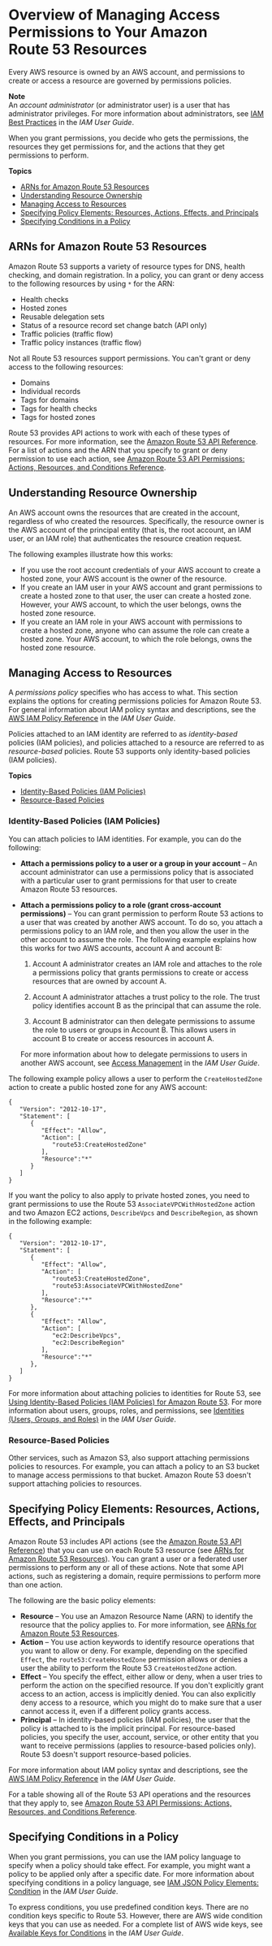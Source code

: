 # Overview of Managing Access Permissions to Your Amazon Route 53 Resources<a name="access-control-overview"></a>

Every AWS resource is owned by an AWS account, and permissions to create or access a resource are governed by permissions policies\.

**Note**  
An *account administrator* \(or administrator user\) is a user that has administrator privileges\. For more information about administrators, see [IAM Best Practices](https://docs.aws.amazon.com/IAM/latest/UserGuide/best-practices.html) in the *IAM User Guide*\.

When you grant permissions, you decide who gets the permissions, the resources they get permissions for, and the actions that they get permissions to perform\.

**Topics**
+ [ARNs for Amazon Route 53 Resources](#access-control-resources)
+ [Understanding Resource Ownership](#access-control-owner)
+ [Managing Access to Resources](#access-control-manage-access-intro)
+ [Specifying Policy Elements: Resources, Actions, Effects, and Principals](#access-control-specify-r53-actions)
+ [Specifying Conditions in a Policy](#specifying-conditions)

## ARNs for Amazon Route 53 Resources<a name="access-control-resources"></a>

Amazon Route 53 supports a variety of resource types for DNS, health checking, and domain registration\. In a policy, you can grant or deny access to the following resources by using `*` for the ARN:
+ Health checks
+ Hosted zones
+ Reusable delegation sets
+ Status of a resource record set change batch \(API only\)
+ Traffic policies \(traffic flow\)
+ Traffic policy instances \(traffic flow\)

Not all Route 53 resources support permissions\. You can't grant or deny access to the following resources:
+ Domains
+ Individual records
+ Tags for domains
+ Tags for health checks
+ Tags for hosted zones

Route 53 provides API actions to work with each of these types of resources\. For more information, see the [Amazon Route 53 API Reference](https://docs.aws.amazon.com/Route53/latest/APIReference/)\. For a list of actions and the ARN that you specify to grant or deny permission to use each action, see [Amazon Route 53 API Permissions: Actions, Resources, and Conditions Reference](r53-api-permissions-ref.md)\.

## Understanding Resource Ownership<a name="access-control-owner"></a>

An AWS account owns the resources that are created in the account, regardless of who created the resources\. Specifically, the resource owner is the AWS account of the principal entity \(that is, the root account, an IAM user, or an IAM role\) that authenticates the resource creation request\. 

The following examples illustrate how this works:
+ If you use the root account credentials of your AWS account to create a hosted zone, your AWS account is the owner of the resource\.
+ If you create an IAM user in your AWS account and grant permissions to create a hosted zone to that user, the user can create a hosted zone\. However, your AWS account, to which the user belongs, owns the hosted zone resource\.
+ If you create an IAM role in your AWS account with permissions to create a hosted zone, anyone who can assume the role can create a hosted zone\. Your AWS account, to which the role belongs, owns the hosted zone resource\.

## Managing Access to Resources<a name="access-control-manage-access-intro"></a>

A *permissions policy* specifies who has access to what\. This section explains the options for creating permissions policies for Amazon Route 53\. For general information about IAM policy syntax and descriptions, see the [AWS IAM Policy Reference](https://docs.aws.amazon.com/IAM/latest/UserGuide/reference_policies.html) in the *IAM User Guide*\.

Policies attached to an IAM identity are referred to as *identity\-based* policies \(IAM policies\), and policies attached to a resource are referred to as *resource\-based* policies\. Route 53 supports only identity\-based policies \(IAM policies\)\.

**Topics**
+ [Identity\-Based Policies \(IAM Policies\)](#access-control-manage-access-intro-iam-policies)
+ [Resource\-Based Policies](#access-control-manage-access-intro-resource-policies)

### Identity\-Based Policies \(IAM Policies\)<a name="access-control-manage-access-intro-iam-policies"></a>

You can attach policies to IAM identities\. For example, you can do the following:
+ **Attach a permissions policy to a user or a group in your account** – An account administrator can use a permissions policy that is associated with a particular user to grant permissions for that user to create Amazon Route 53 resources\.
+ **Attach a permissions policy to a role \(grant cross\-account permissions\)** – You can grant permission to perform Route 53 actions to a user that was created by another AWS account\. To do so, you attach a permissions policy to an IAM role, and then you allow the user in the other account to assume the role\. The following example explains how this works for two AWS accounts, account A and account B:

  1. Account A administrator creates an IAM role and attaches to the role a permissions policy that grants permissions to create or access resources that are owned by account A\.

  1. Account A administrator attaches a trust policy to the role\. The trust policy identifies account B as the principal that can assume the role\.

  1. Account B administrator can then delegate permissions to assume the role to users or groups in Account B\. This allows users in account B to create or access resources in account A\.

  For more information about how to delegate permissions to users in another AWS account, see [Access Management](https://docs.aws.amazon.com/IAM/latest/UserGuide/access.html) in the *IAM User Guide*\.

The following example policy allows a user to perform the `CreateHostedZone` action to create a public hosted zone for any AWS account:

```
{
   "Version": "2012-10-17",
   "Statement": [
      {
         "Effect": "Allow",
         "Action": [
            "route53:CreateHostedZone"
         ],
         "Resource":"*"
      }
   ]
}
```

If you want the policy to also apply to private hosted zones, you need to grant permissions to use the Route 53 `AssociateVPCWithHostedZone` action and two Amazon EC2 actions, `DescribeVpcs` and `DescribeRegion`, as shown in the following example:

```
{
   "Version": "2012-10-17",
   "Statement": [
      {
         "Effect": "Allow",
         "Action": [
            "route53:CreateHostedZone",
            "route53:AssociateVPCWithHostedZone"
         ],
         "Resource":"*"
      },
      {
         "Effect": "Allow",
         "Action": [
            "ec2:DescribeVpcs",
            "ec2:DescribeRegion"
         ],
         "Resource":"*"
      },
   ]
}
```

For more information about attaching policies to identities for Route 53, see [Using Identity\-Based Policies \(IAM Policies\) for Amazon Route 53](access-control-managing-permissions.md)\. For more information about users, groups, roles, and permissions, see [Identities \(Users, Groups, and Roles\)](https://docs.aws.amazon.com/IAM/latest/UserGuide/id.html) in the *IAM User Guide*\.

### Resource\-Based Policies<a name="access-control-manage-access-intro-resource-policies"></a>

Other services, such as Amazon S3, also support attaching permissions policies to resources\. For example, you can attach a policy to an S3 bucket to manage access permissions to that bucket\. Amazon Route 53 doesn't support attaching policies to resources\. 

## Specifying Policy Elements: Resources, Actions, Effects, and Principals<a name="access-control-specify-r53-actions"></a>

Amazon Route 53 includes API actions \(see the [Amazon Route 53 API Reference](https://docs.aws.amazon.com/Route53/latest/APIReference/)\) that you can use on each Route 53 resource \(see [ARNs for Amazon Route 53 Resources](#access-control-resources)\)\. You can grant a user or a federated user permissions to perform any or all of these actions\. Note that some API actions, such as registering a domain, require permissions to perform more than one action\.

The following are the basic policy elements:
+ **Resource** – You use an Amazon Resource Name \(ARN\) to identify the resource that the policy applies to\. For more information, see [ARNs for Amazon Route 53 Resources](#access-control-resources)\.
+ **Action** – You use action keywords to identify resource operations that you want to allow or deny\. For example, depending on the specified `Effect`, the `route53:CreateHostedZone` permission allows or denies a user the ability to perform the Route 53 `CreateHostedZone` action\.
+ **Effect** – You specify the effect, either allow or deny, when a user tries to perform the action on the specified resource\. If you don't explicitly grant access to an action, access is implicitly denied\. You can also explicitly deny access to a resource, which you might do to make sure that a user cannot access it, even if a different policy grants access\.
+ **Principal** – In identity\-based policies \(IAM policies\), the user that the policy is attached to is the implicit principal\. For resource\-based policies, you specify the user, account, service, or other entity that you want to receive permissions \(applies to resource\-based policies only\)\. Route 53 doesn't support resource\-based policies\.

For more information about IAM policy syntax and descriptions, see the [AWS IAM Policy Reference](https://docs.aws.amazon.com/IAM/latest/UserGuide/reference_policies.html) in the *IAM User Guide*\.

For a table showing all of the Route 53 API operations and the resources that they apply to, see [Amazon Route 53 API Permissions: Actions, Resources, and Conditions Reference](r53-api-permissions-ref.md)\.

## Specifying Conditions in a Policy<a name="specifying-conditions"></a>

When you grant permissions, you can use the IAM policy language to specify when a policy should take effect\. For example, you might want a policy to be applied only after a specific date\. For more information about specifying conditions in a policy language, see [IAM JSON Policy Elements: Condition](https://docs.aws.amazon.com/IAM/latest/UserGuide/reference_policies_elements_condition.html) in the *IAM User Guide*\. 

To express conditions, you use predefined condition keys\. There are no condition keys specific to Route 53\. However, there are AWS wide condition keys that you can use as needed\. For a complete list of AWS wide keys, see [Available Keys for Conditions](https://docs.aws.amazon.com/IAM/latest/UserGuide/reference_policies_elements.html#AvailableKeys) in the *IAM User Guide*\. 